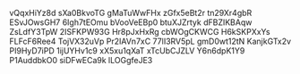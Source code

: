 vQqxHiYz8d
sXa0BkvoTG
gMaTuWwFHx
zGfx5eBt2r
tn29Xr4gbR
ESvJOwsGH7
6Igh7tEOmu
bVooVeEBp0
btuXJZrtyk
dFBZIKBAqw
ZsLdfY3TpW
2ISFKPW93G
Hr8pJxHxRg
cbWOgCKWCG
H6kSKPXxYs
FLFcF6Ree4
TojVX32uVp
Pr2IAVn7xC
77lI3RV5pL
gmD0wt12tN
KanjkGTx2v
PI9HyD7iPD
1ijUYHv1c9
xX5xu1qXaT
xTcUbCJZLV
Y6n6dpK1Y9
P1AuddbkO0
siDFwECa9k
lLOGgfeJE3
